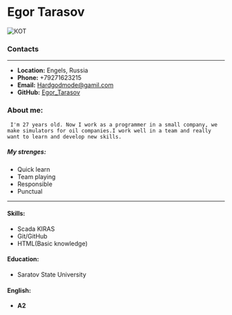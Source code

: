 # **Egor Tarasov**
![КОТ](https://encrypted-tbn0.gstatic.com/images?q=tbn:ANd9GcRiX5OeuZp0Sbi9nGKT5AprZxT7B8cLgJMxZfkkgbxYOUpacbjeLJHxz0iVfKL_kjmUt2I&usqp=CAU)
### **Contacts**
***
* __Location:__ Engels, Russia
* __Phone:__ +79271623215
* __Email:__ Hardgodmode@gamil.com
* __GitHub:__ [Egor_Tarasov](https://github.com/Hardgodmode)
### **About me:**
     I'm 27 years old. Now I work as a programmer in a small company, we make simulators for oil companies.I work well in a team and really want to learn and develop new skills.
##### My strenges:
+ Quick learn
+ Team playing
+ Responsible
+ Punctual
*** 
#### **Skills:**
* Scada KIRAS
* Git/GitHub
* HTML(Basic knowledge)
#### **Education:**
* Saratov State University
#### **English:**
* **A2**
